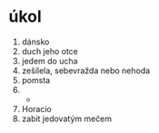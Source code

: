 # úkol
1. dánsko
2. duch jeho otce
3. jedem do ucha
4. zešílela, sebevražda nebo nehoda
5. pomsta
6. -
7. Horacio
8. zabit jedovatým mečem 